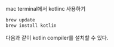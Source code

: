 mac terminal에서 kotlinc 사용하기

 ```bash
brew update
brew install kotlin
 ```

다음과 같이 kotlin compiler를 설치할 수 있다.
